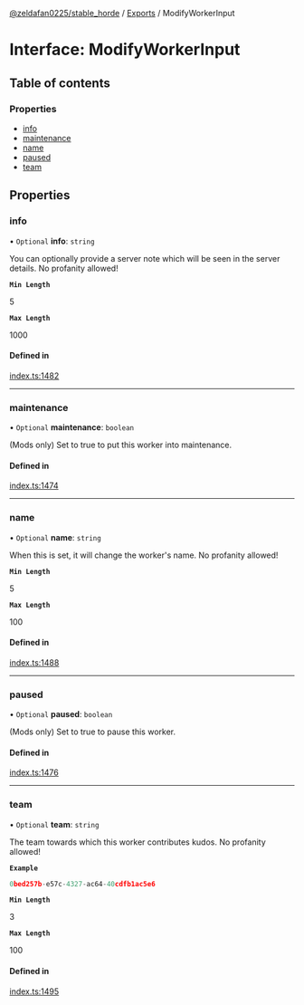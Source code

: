 [@zeldafan0225/stable_horde](../README.md) / [Exports](../modules.md) / ModifyWorkerInput

# Interface: ModifyWorkerInput

## Table of contents

### Properties

- [info](ModifyWorkerInput.md#info)
- [maintenance](ModifyWorkerInput.md#maintenance)
- [name](ModifyWorkerInput.md#name)
- [paused](ModifyWorkerInput.md#paused)
- [team](ModifyWorkerInput.md#team)

## Properties

### info

• `Optional` **info**: `string`

You can optionally provide a server note which will be seen in the server details. No profanity allowed!

**`Min Length`**

5

**`Max Length`**

1000

#### Defined in

[index.ts:1482](https://github.com/ZeldaFan0225/stable_horde/blob/cc34adc/index.ts#L1482)

___

### maintenance

• `Optional` **maintenance**: `boolean`

(Mods only) Set to true to put this worker into maintenance.

#### Defined in

[index.ts:1474](https://github.com/ZeldaFan0225/stable_horde/blob/cc34adc/index.ts#L1474)

___

### name

• `Optional` **name**: `string`

When this is set, it will change the worker's name. No profanity allowed!

**`Min Length`**

5

**`Max Length`**

100

#### Defined in

[index.ts:1488](https://github.com/ZeldaFan0225/stable_horde/blob/cc34adc/index.ts#L1488)

___

### paused

• `Optional` **paused**: `boolean`

(Mods only) Set to true to pause this worker.

#### Defined in

[index.ts:1476](https://github.com/ZeldaFan0225/stable_horde/blob/cc34adc/index.ts#L1476)

___

### team

• `Optional` **team**: `string`

The team towards which this worker contributes kudos. No profanity allowed!

**`Example`**

```ts
0bed257b-e57c-4327-ac64-40cdfb1ac5e6
```

**`Min Length`**

3

**`Max Length`**

100

#### Defined in

[index.ts:1495](https://github.com/ZeldaFan0225/stable_horde/blob/cc34adc/index.ts#L1495)
